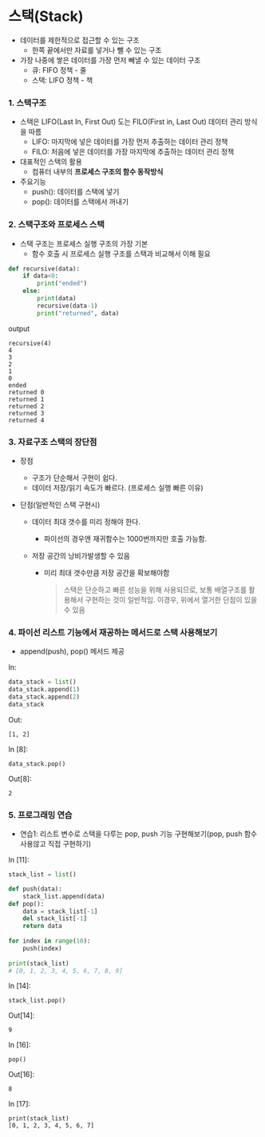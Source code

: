 # 스택(Stack)

- 데이터를 제한적으로 접근할 수 있는 구조
  - 한쪽 끝에서만 자료를 넣거나 뺄 수 있는 구조
- 가장 나중에 쌓은 데이터를 가장 먼저 빼낼 수 있는 데이터 구조
  - 큐: FIFO 정책 - 줄
  - 스택: LIFO 정책 - 책

### 1. 스택구조

- 스택은 LIFO(Last In, First Out) 도는 FILO(First in, Last Out) 데이터 관리 방식을 따름
  - LIFO: 마지막에 넣은 데이터를 가장 먼저 추출하는 데이터 관리 정책
  - FILO: 처음에 넣은 데이터를 가장 마지막에 추출하는 데이터 관리 정책
- 대표적인 스택의 활용
  - 컴퓨터 내부의 **프로세스 구조의 함수 동작방식**
- 주요기능
  - push(): 데이터를 스택에 넣기
  - pop(): 데이터를 스택에서 꺼내기

### 2. 스택구조와 프로세스 스택

- 스택 구조는 프로세스 실행 구조의 가장 기본
  - 함수 호출 시 프로세스 실행 구조를 스택과 비교해서 이해 필요



```python
def recursive(data):
    if data<0:
        print("ended")
    else:
        print(data)
        recursive(data-1)
        print("returned", data)
```

output

```
recursive(4)
4
3
2
1
0
ended
returned 0
returned 1
returned 2
returned 3
returned 4
```

### 3. 자료구조 스택의 장단점

- 장점

  - 구조가 단순해서 구현이 쉽다.
  - 데이터 저장/읽기 속도가 빠르다. (프로세스 실행 빠른 이유)

- 단점(일반적인 스택 구현시)

  - 데이터 최대 갯수를 미리 정해야 한다.

    - 파이선의 경우엔 재귀함수는 1000번까지만 호출 가능함.

  - 저장 공간의 낭비가발생할 수 있음

    - 미리 최대 갯수만큼 저장 공간을 확보해야함

      > 스택은 단순하고 빠른 성능을 위해 사용되므로, 보통 배열구조를 활용해서 구현하는 것이 일반적임.
      > 이경우, 위에서 열거한 단점이 있을 수 있음

### 4. 파이선 리스트 기능에서 재공하는 메서드로 스택 사용해보기

- append(push), pop() 메서드 제공

In:

```python
data_stack = list()
data_stack.append(1)
data_stack.append(2)
data_stack
```

Out:

```
[1, 2]
```



In [8]:

```
data_stack.pop()
```

Out[8]:

```
2
```





### 5. 프로그래밍 연습

- 연습1: 리스트 변수로 스택을 다루는 pop, push 기능 구현해보기(pop, push 함수 사용않고 직접 구현하기)

In [11]:

```python
stack_list = list()

def push(data):
    stack_list.append(data)
def pop():
    data = stack_list[-1]
    del stack_list[-1]
    return data
    
for index in range(10):
    push(index)
    
print(stack_list)
# [0, 1, 2, 3, 4, 5, 6, 7, 8, 9]
```

In [14]:

```
stack_list.pop()
```

Out[14]:

```
9
```

In [16]:

```
pop()
```

Out[16]:

```
8
```

In [17]:

```
print(stack_list)
[0, 1, 2, 3, 4, 5, 6, 7]
```


